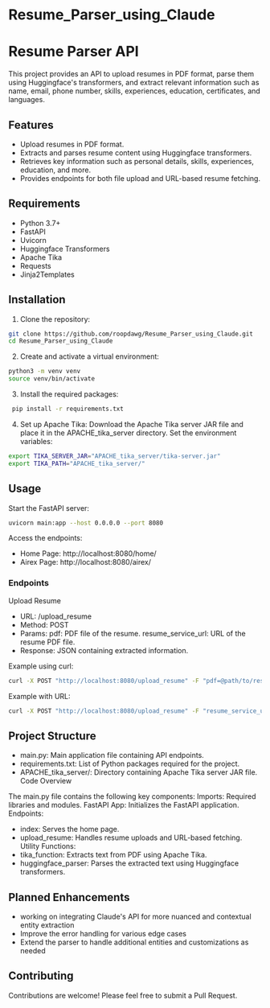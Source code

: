 # Resume_Parser_using_Claude


# Resume Parser API

This project provides an API to upload resumes in PDF format, parse them using Huggingface's transformers, and extract relevant information such as name, email, phone number, skills, experiences, education, certificates, and languages.

## Features

- Upload resumes in PDF format.
- Extracts and parses resume content using Huggingface transformers.
- Retrieves key information such as personal details, skills, experiences, education, and more.
- Provides endpoints for both file upload and URL-based resume fetching.

## Requirements

- Python 3.7+
- FastAPI
- Uvicorn
- Huggingface Transformers
- Apache Tika
- Requests
- Jinja2Templates

## Installation

1. Clone the repository:

```bash
git clone https://github.com/roopdawg/Resume_Parser_using_Claude.git
cd Resume_Parser_using_Claude

```
2. Create and activate a virtual environment:

```bash
python3 -m venv venv
source venv/bin/activate
```

3. Install the required packages:
```bash
 pip install -r requirements.txt
```


4. Set up Apache Tika:
Download the Apache Tika server JAR file and place it in the APACHE_tika_server directory. Set the environment variables:
```bash
export TIKA_SERVER_JAR="APACHE_tika_server/tika-server.jar"
export TIKA_PATH="APACHE_tika_server/"
```


## Usage

Start the FastAPI server:
```bash
uvicorn main:app --host 0.0.0.0 --port 8080
```

Access the endpoints:
- Home Page: http://localhost:8080/home/
- Airex Page: http://localhost:8080/airex/

### Endpoints

Upload Resume
- URL: /upload_resume
- Method: POST
- Params:
  pdf: PDF file of the resume.
  resume_service_url: URL of the resume PDF file.
- Response: JSON containing extracted information.

Example using curl:
```bash
curl -X POST "http://localhost:8080/upload_resume" -F "pdf=@path/to/resume.pdf"
```

Example with URL:

```bash
curl -X POST "http://localhost:8080/upload_resume" -F "resume_service_url=http://example.com/resume.pdf"
```

## Project Structure
- main.py: Main application file containing API endpoints.
- requirements.txt: List of Python packages required for the project.
- APACHE_tika_server/: Directory containing Apache Tika server JAR file.
Code Overview

The main.py file contains the following key components:
Imports: Required libraries and modules.
FastAPI App: Initializes the FastAPI application.
Endpoints:
- index: Serves the home page.
- upload_resume: Handles resume uploads and URL-based fetching.
Utility Functions:
- tika_function: Extracts text from PDF using Apache Tika.
- huggingface_parser: Parses the extracted text using Huggingface transformers.

## Planned Enhancements
- working on integrating Claude's API for more nuanced and contextual entity extraction
- Improve the error handling for various edge cases
- Extend the parser to handle additional entities and customizations as needed


## Contributing
Contributions are welcome! Please feel free to submit a Pull Request.




